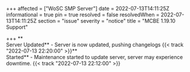 +++
affected = ["WoSC SMP Server"]
date = 2022-07-13T14:11:25Z
informational = true
pin = true
resolved = false
resolvedWhen = 2022-07-13T14:11:25Z
section = "issue"
severity = "notice"
title = "MCBE 1.19.10 Support"

+++
**  
Server Updated** - Server is now updated, pushing changelogs {{< track "2022-07-13 22:20:00" >}}**  
Started** - Maintenance started to update server, server may experience downtime. {{< track "2022-07-13 22:12:00" >}}